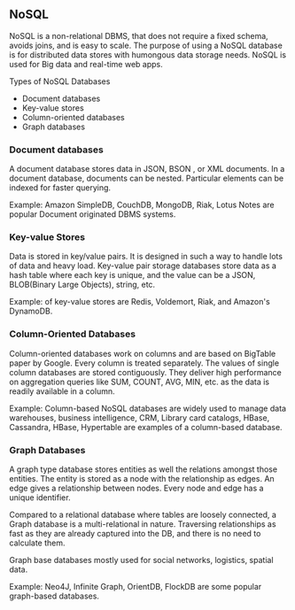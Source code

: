 ## NoSQL

NoSQL is a non-relational DBMS, that does not require a fixed schema, avoids joins, and is easy to scale. The purpose of using a NoSQL database is for distributed data stores with humongous data storage needs. NoSQL is used for Big data and real-time web apps.

Types of NoSQL Databases

- Document databases
- Key-value stores
- Column-oriented databases
- Graph databases    

### Document databases
    
A document database stores data in JSON, BSON , or XML documents. In a document database, documents can be nested. Particular elements can be indexed for faster querying.

Example: Amazon SimpleDB, CouchDB, MongoDB, Riak, Lotus Notes are popular Document originated DBMS systems.

### Key-value Stores

Data is stored in key/value pairs. It is designed in such a way to handle lots of data and heavy load. Key-value pair storage databases store data as a hash table where each key is unique, and the value can be a JSON, BLOB(Binary Large Objects), string, etc.

Example: of key-value stores are Redis, Voldemort, Riak, and Amazon's DynamoDB.

### Column-Oriented Databases

Column-oriented databases work on columns and are based on BigTable paper by Google. Every column is treated separately. The values of single column databases are stored contiguously.
They deliver high performance on aggregation queries like SUM, COUNT, AVG, MIN, etc. as the data is readily available in a column.

Example: Column-based NoSQL databases are widely used to manage data warehouses, business intelligence, CRM, Library card catalogs, HBase, Cassandra, HBase, Hypertable are examples of a column-based database.

### Graph Databases

A graph type database stores entities as well the relations amongst those entities. The entity is stored as a node with the relationship as edges. An edge gives a relationship between nodes. Every node and edge has a unique identifier.

Compared to a relational database where tables are loosely connected, a Graph database is a multi-relational in nature. Traversing relationships as fast as they are already captured into the DB, and there is no need to calculate them.

Graph base databases mostly used for social networks, logistics, spatial data.

Example: Neo4J, Infinite Graph, OrientDB, FlockDB are some popular graph-based databases.

